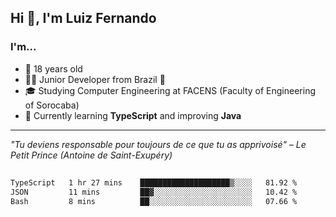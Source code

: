 <h2>Hi 👋, I'm Luiz Fernando</h2>

### I'm...
* 🤟 18 years old
* 👨‍💻 Junior Developer from Brazil 💚
* 🎓 Studying Computer Engineering at FACENS (Faculty of Engineering of Sorocaba)
* 🔭 Currently learning **TypeScript** and improving **Java**

---

_"Tu deviens responsable pour toujours de ce que tu as apprivoisé" – Le Petit Prince (Antoine de Saint-Exupéry)_

##

<!--START_SECTION:waka-->

```txt
TypeScript   1 hr 27 mins    ████████████████████▒░░░░   81.92 %
JSON         11 mins         ██▓░░░░░░░░░░░░░░░░░░░░░░   10.42 %
Bash         8 mins          ██░░░░░░░░░░░░░░░░░░░░░░░   07.66 %
```

<!--END_SECTION:waka-->
